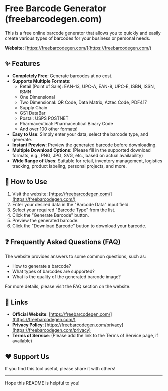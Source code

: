 # Free Barcode Generator (freebarcodegen.com)

This is a free online barcode generator that allows you to quickly and easily create various types of barcodes for your business or personal needs.

**Website:** [https://freebarcodegen.com/](https://freebarcodegen.com/)

## ✨ Features

*   **Completely Free**: Generate barcodes at no cost.
*   **Supports Multiple Formats**:
    *   Retail (Point of Sale): EAN-13, UPC-A, EAN-8, UPC-E, ISBN, ISSN, ISMN
    *   One Dimensional
    *   Two Dimensional: QR Code, Data Matrix, Aztec Code, PDF417
    *   Supply Chain
    *   GS1 DataBar
    *   Postal: USPS POSTNET
    *   Pharmaceutical: Pharmaceutical Binary Code
    *   And over 100 other formats!
*   **Easy to Use**: Simply enter your data, select the barcode type, and generate.
*   **Instant Preview**: Preview the generated barcode before downloading.
*   **Multiple Download Options**: (Please fill in the supported download formats, e.g., PNG, JPG, SVG, etc., based on actual availability)
*   **Wide Range of Uses**: Suitable for retail, inventory management, logistics tracking, product labeling, personal projects, and more.

## 🚀 How to Use

1.  Visit the website: [https://freebarcodegen.com/](https://freebarcodegen.com/)
2.  Enter your desired data in the "Barcode Data" input field.
3.  Select your required "Barcode Type" from the list.
4.  Click the "Generate Barcode" button.
5.  Preview the generated barcode.
6.  Click the "Download Barcode" button to download your barcode.

## ❓ Frequently Asked Questions (FAQ)

The website provides answers to some common questions, such as:

*   How to generate a barcode?
*   What types of barcodes are supported?
*   What is the quality of the generated barcode image?

For more details, please visit the FAQ section on the website.

## 🔗 Links

*   **Official Website**: [https://freebarcodegen.com/](https://freebarcodegen.com/)
*   **Privacy Policy**: [https://freebarcodegen.com/privacy](https://freebarcodegen.com/privacy)
*   **Terms of Service**: (Please add the link to the Terms of Service page, if available)

## ❤️ Support Us

If you find this tool useful, please share it with others!

---

Hope this README is helpful to you!
